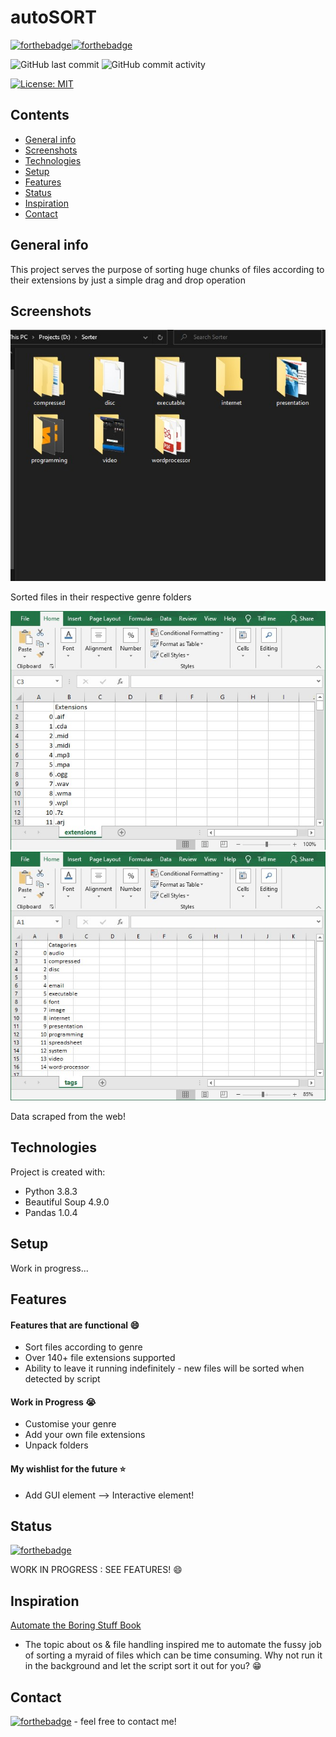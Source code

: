 # autoSORT
[![forthebadge](https://forthebadge.com/images/badges/made-with-python.svg)](https://forthebadge.com)[![forthebadge](https://forthebadge.com/images/badges/built-with-love.svg)](https://forthebadge.com)

![GitHub last commit](https://img.shields.io/github/last-commit/thchong-code/autoSORT-upload?style=for-the-badge)
![GitHub commit activity](https://img.shields.io/github/commit-activity/m/thchong-code/autoSORT-upload?style=for-the-badge)

[![License: MIT](https://img.shields.io/badge/License-MIT-yellow.svg)](https://opensource.org/licenses/MIT)
## Contents
* [General info](#general-info)
* [Screenshots](#screenshots)
* [Technologies](#technologies)
* [Setup](#setup)
* [Features](#features)
* [Status](#status)
* [Inspiration](#inspiration)
* [Contact](#contact)

## General info

This project serves the purpose of sorting huge chunks of files according to their extensions by just a simple drag and drop operation

## Screenshots
![ss1](./img/ss1.jpg)

Sorted files in their respective genre folders

![ss2](./img/ss2.jpg)
![ss3](./img/ss3.jpg)

Data scraped from the web!

## Technologies
Project is created with:
* Python 3.8.3 
* Beautiful Soup 4.9.0 
* Pandas 1.0.4

## Setup
Work in progress...

## Features
#### Features that are functional :smile:
* Sort files according to genre
* Over 140+ file extensions supported
* Ability to leave it running indefinitely - new files will be sorted when detected by script
#### Work in Progress :sob:
* Customise your genre
* Add your own file extensions
* Unpack folders
#### My wishlist for the future :star:
* Add GUI element --> Interactive element!

## Status 
[![forthebadge](https://forthebadge.com/images/badges/60-percent-of-the-time-works-every-time.svg)](https://forthebadge.com)

WORK IN PROGRESS : SEE FEATURES! :smile:

## Inspiration 
[Automate the Boring Stuff Book](https://automatetheboringstuff.com/) 
* The topic about os & file handling inspired me to automate the fussy job of sorting a myraid of files which can be time consuming. Why not run it in the background and let the script sort it out for you? :grin:

## Contact
[![forthebadge](https://forthebadge.com/images/badges/built-by-codebabes.svg)](https://github.com/thchong-code) - feel free to contact me!
